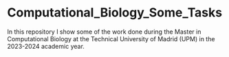 # Computational_Biology_Some_Tasks
In this repository I show some of the work done during the Master in Computational Biology at the Technical University of Madrid (UPM) in the 2023-2024 academic year. 
